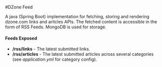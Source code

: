 #DZone Feed

A java (Spring Boot) implementation for fetching, storing and rendering dzone.com links and aritcles APIs. The fetched content is accessible in the form of RSS Feeds. MongoDB is used for storage.

#### Feeds Exposed

*   **/rss/links** - The latest submitted links.
*   **/rss/articles** - The latest submitted articles across several categories (see _application.yml_ for category config).